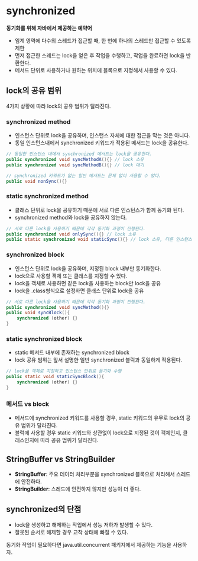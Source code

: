 # synchronized

**동기화를 위해 자바에서 제공하는 예약어**

* 임계 영역에 다수의 스레드가 접근할 때, 한 번에 하나의 스레드만 접근할 수 있도록 제한
* 먼저 접근한 스레드는 lock을 얻은 후 작업을 수행하고, 작업을 완료하면 lock을 반환한다.
* 메서드 단위로 사용하거나 원하는 위치에 블록으로 지정해서 사용할 수 있다.

## lock의 공유 범위

4가지 상황에 따라 lock의 공유 범위가 달라진다.

### synchronized method

* 인스턴스 단위로 lock을 공유하며, 인스턴스 자체에 대한 접근을 막는 것은 아니다.
* 동일 인스턴스내에서 synchronized 키워드가 적용된 메서드는 lock을 공유한다.

```java
// 동일한 인스턴스 내에서 synchronized 메서드는 lock을 공유한다.
public synchronized void syncMethodA(){} // lock 소유
public synchronized void syncMethodB(){} // lock 대기

// synchronized 키워드가 없는 일반 메서드는 문제 없이 사용할 수 있다.
public void nonSync(){}
```

### static synchronized method

* 클래스 단위로 lock을 공유하기 때문에 서로 다른 인스턴스가 함께 동기화 된다.
* synchronized method와 lock을 공유하지 않는다.

```java
// 서로 다른 lock을 사용하기 때문에 각각 동기화 과정이 진행된다.
public synchronized void onlySync(){} // lock 소유
public static synchronized void staticSync(){} // lock 소유, 다른 인스턴스에서는 대기
```

### synchronized block

* 인스턴스 단위로 lock을 공유하며, 지정된 block 내부만 동기화한다.
* lock으로 사용할 객체 또는 클래스를 지정할 수 있다.
* lock을 객체로 사용하면 같은 lock을 사용하는 block만 lock을 공유
* lock을 .class형식으로 설정하면 클래스 단위로 lock을 공유

```java
// 서로 다른 lock을 사용하기 때문에 각각 동기화 과정이 진행된다.
public synchronized void syncMethod(){}
public void syncBlock(){
    synchronized (other) {}
}
```

### static synchronized block

* static 메서드 내부에 존재하는 synchronized block
* lock 공유 범위는 앞서 설명한 일반 synchronized 블럭과 동일하게 적용된다.

```java
// lock을 객체로 지정하고 인스턴스 단위로 동기화 수행
public static void staticSyncBlock(){
    synchronized (other) {}
}
```

### 메서드 vs block
* 메서드에 synchronized 키워드를 사용할 경우, static 키워드의 유무로 lock의 공유 범위가 달라진다.
* 블럭에 사용할 경우 static 키워드와 상관없이 lock으로 지정된 것이 객체인지, 클래스인지에 따라 공유 범위가 달라진다.

## StringBuffer vs StringBuilder

* **StringBuffer**: 주요 데이터 처리부분을 synchronized 블록으로 처리해서 스레드에 안전하다.
* **StringBuilder**: 스레드에 안전하지 않지만 성능이 더 좋다.

## synchronized의 단점

* lock을 생성하고 해제하는 작업에서 성능 저하가 발생할 수 있다.
* 잘못된 순서로 해제할 경우 교착 상태에 빠질 수 있다.

동기화 작업이 필요하다면 java.util.concurrent 패키지에서 제공하는 기능을 사용하자.